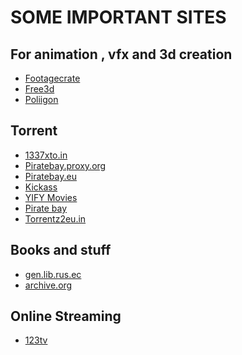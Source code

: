 <h1>SOME IMPORTANT SITES</h1>
<h2>For animation , vfx and 3d creation</h2>
<ul>
    <li><a href="https://footagecrate.com/search.htm">Footagecrate</a></li>
    <li><a href="https://free3d.com/3d-models/fbx-textures">Free3d</a></li>
    <li><a href="https://www.poliigon.com/">Poliigon</a></li>
</ul>
<h2>Torrent</h2>
<ul>
	<li><a href="http://1337xto.in">1337xto.in</a></li>
	<li><a href="https://piratebay-proxy.org/">Piratebay.proxy.org</a></li>
	<li><a href="https://thepiratetpb.eu">Piratebay.eu</a></li>
	<li><a href="https://proxyof.com">Kickass</a></li>
	<li><a href="https://yst.am">YIFY Movies</a></li>
	<li><a href="https://getpiratebay.com">Pirate bay</a></li>
	<li><a href="https://torrentz2eu.in/">Torrentz2eu.in</a></li>
</ul>
<h2>Books and stuff</h2>
<ul>
	<li><a href="http://gen.lib.rus.ec">gen.lib.rus.ec</a></li>
	<li><a href="https://archive.org/">archive.org</a></li>
</ul>
<h2>Online Streaming</h2>
<ul>
	<li><a href="http://123tvnow.com">123tv</a></li>
</ul>